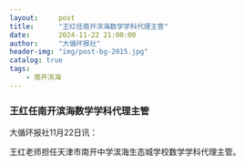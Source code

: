 ```yaml
---
layout:     post
title:      "王红任南开滨海数学学科代理主管"
date:       2024-11-22 21:00:00
author:     "大循环报社"
header-img: "img/post-bg-2015.jpg"
catalog: true
tags:
    - 南开滨海
---
```


### 王红任南开滨海数学学科代理主管

大循环报社11月22日讯：

王红老师担任天津市南开中学滨海生态城学校数学学科代理主管。